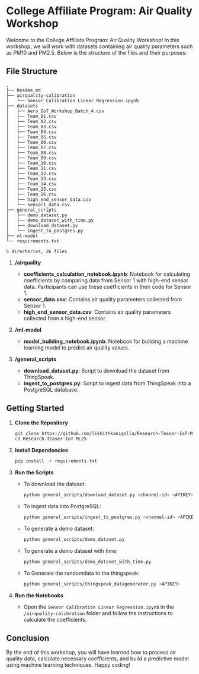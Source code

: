 # College Affiliate Program: Air Quality Workshop

Welcome to the College Affiliate Program: Air Quality Workshop! In this workshop, we will work with datasets containing air quality parameters such as PM10 and PM2.5. Below is the structure of the files and their purposes:

## File Structure

```
.
├── Readme.md
├── airquality-calibration
│   └── Sensor Calibration Linear Regression.ipynb
├── datasets
│   ├── Aero_IoT_Workshop_Batch_4.csv
│   ├── Team_01.csv
│   ├── Team_02.csv
│   ├── Team_03.csv
│   ├── Team_04.csv
│   ├── Team_05.csv
│   ├── Team_06.csv
│   ├── Team_07.csv
│   ├── Team_08.csv
│   ├── Team_09.csv
│   ├── Team_10.csv
│   ├── Team_11.csv
│   ├── Team_12.csv
│   ├── Team_13.csv
│   ├── Team_14.csv
│   ├── Team_15.csv
│   ├── Team_16.csv
│   ├── high_end_sensor_data.csv
│   └── sensor1_data.csv
├── general_scripts
│   ├── demo_dataset.py
│   ├── demo_dataset_with_time.py
│   ├── download_dataset.py
│   └── ingest_to_postgres.py
├── ml-model
└── requirements.txt

5 directories, 26 files
```

1. **/airquality**
    - **coefficients_calculation_notebook.ipynb**: Notebook for calculating coefficients by comparing data from Sensor 1 with high-end sensor data. Participants can use these coefficients in their code for Sensor 1.
    - **sensor_data.csv**: Contains air quality parameters collected from Sensor 1.
    - **high_end_sensor_data.csv**: Contains air quality parameters collected from a high-end sensor.

2. **/ml-model**
    - **model_building_notebook.ipynb**: Notebook for building a machine learning model to predict air quality values.

3. **/general_scripts**
    - **download_dataset.py**: Script to download the dataset from ThingSpeak.
    - **ingest_to_postgres.py**: Script to ingest data from ThingSpeak into a PostgreSQL database.

## Getting Started

1. **Clone the Repository**
    ```bash
    git clone https://github.com/likhithkanigolla/Research-Teaser-IoT-ML25.git
    cd Research-Teaser-IoT-ML25
    ```

2. **Install Dependencies**
    ```bash
    pip install -r requirements.txt
    ```

3. **Run the Scripts**
    - To download the dataset:
      ```bash
      python general_scripts/download_dataset.py <channel-id> <APIKEY>
      ```
    - To ingest data into PostgreSQL:
      ```bash
      python general_scripts/ingest_to_postgres.py <channel-id> <APIKEY>
      ```
    - To generate a demo dataset:
      ```bash
      python general_scripts/demo_dataset.py
      ```
    - To generate a demo dataset with time:
      ```bash
      python general_scripts/demo_dataset_with_time.py
      ```
    - To Generate the randomdata to the thingspeak:
      ```bash
      python general_scripts/thingspeak_datagenerator.py <APIKEY>
      ```

1. **Run the Notebooks**
    - Open the `Sensor Calibration Linear Regression.ipynb` in the `/airquality-calibration` folder and follow the instructions to calculate the coefficients.

## Conclusion

By the end of this workshop, you will have learned how to process air quality data, calculate necessary coefficients, and build a predictive model using machine learning techniques. Happy coding!


